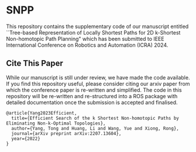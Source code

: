# SNPP

This repository contains the supplementary code of our manuscript entitled ``Tree-based Representation of Locally Shortest Paths for 2D k-Shortest Non-homotopic Path Planning" which has been submitted to IEEE International Conference on Robotics and Automation (ICRA) 2024. 

## Cite This Paper

While our manuscript is still under review, we have made the code available. If you find this repository useful, please consider citing our arxiv paper from which the conference paper is re-written and simplified. The code in this repository will be re-written and re-structured into a ROS package with detailed documentation once the submission is accepted and finalised.


```
@article{Yang2023Efficient,
  title={Efficient Search of the k Shortest Non-homotopic Paths by Eliminating Non-k-Optimal Topologies},
  author={Yang, Tong and Huang, Li and Wang, Yue and Xiong, Rong},
  journal={arXiv preprint arXiv:2207.13604},
  year={2022}
}
```
